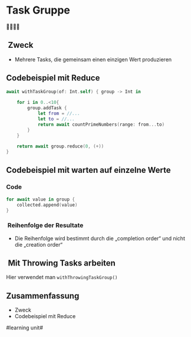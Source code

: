 # Task Gruppe
👨‍👩‍👧‍👦

##  Zweck

- Mehrere Tasks, die gemeinsam einen einzigen Wert produzieren

## Codebeispiel mit Reduce

```swift
await withTaskGroup(of: Int.self) { group -> Int in
        
    for i in 0..<10{
        group.addTask {
            let from = //...
            let to = //...
            return await countPrimeNumbers(range: from...to)
        }
    }
    
    return await group.reduce(0, (+))
}
```


## Codebeispiel mit warten auf einzelne Werte

### Code
```swift
for await value in group {
	collected.append(value)
}
```

###  Reihenfolge der Resultate

- Die Reihenfolge wird bestimmt durch die „completion order“ und nicht die „creation order“


##  Mit Throwing Tasks arbeiten

Hier verwendet man `withThrowingTaskGroup()`


## Zusammenfassung
- Zweck
- Codebeispiel mit Reduce

#learning unit#